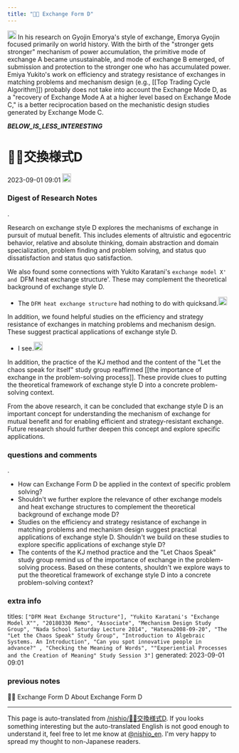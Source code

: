 ```yaml
---
title: "🤖🔁 Exchange Form D"
---
```


<img src='https://scrapbox.io/api/pages/nishio-en/nishio/icon' alt='nishio.icon' height="19.5"/>
In his research on Gyojin Emorya's style of exchange, Emorya Gyojin focused primarily on world history.
With the birth of the "stronger gets stronger" mechanism of power accumulation, the primitive mode of exchange A became unsustainable, and mode of exchange B emerged, of submission and protection to the stronger one who has accumulated power.
Emiya Yukito's work on efficiency and strategy resistance of exchanges in matching problems and mechanism design (e.g., [[Top Trading Cycle Algorithm]]) probably does not take into account the
Exchange Mode D, as a "recovery of Exchange Mode A at a higher level based on Exchange Mode C," is a better reciprocation based on the mechanistic design studies generated by Exchange Mode C.


___BELOW_IS_LESS_INTERESTING___
# 🤖🔁交換様式D
 2023-09-01 09:01 <img src='https://scrapbox.io/api/pages/nishio-en/omni/icon' alt='omni.icon' height="19.5"/>
### Digest of Research Notes
.

Research on exchange style D explores the mechanisms of exchange in pursuit of mutual benefit. This includes elements of altruistic and egocentric behavior, relative and absolute thinking, domain abstraction and domain specialization, problem finding and problem solving, and status quo dissatisfaction and status quo satisfaction.

We also found some connections with Yukito Karatani's `exchange model X' and `DFM heat exchange structure'. These may complement the theoretical background of exchange style D.
- The `DFM heat exchange structure` had nothing to do with quicksand.<img src='https://scrapbox.io/api/pages/nishio-en/nishio/icon' alt='nishio.icon' height="19.5"/>

In addition, we found helpful studies on the efficiency and strategy resistance of exchanges in matching problems and mechanism design. These suggest practical applications of exchange style D.
- I see.<img src='https://scrapbox.io/api/pages/nishio-en/nishio/icon' alt='nishio.icon' height="19.5"/>

In addition, the practice of the KJ method and the content of the "Let the chaos speak for itself" study group reaffirmed [[the importance of exchange in the problem-solving process]]. These provide clues to putting the theoretical framework of exchange style D into a concrete problem-solving context.

From the above research, it can be concluded that exchange style D is an important concept for understanding the mechanism of exchange for mutual benefit and for enabling efficient and strategy-resistant exchange. Future research should further deepen this concept and explore specific applications.

### questions and comments
.

- How can Exchange Form D be applied in the context of specific problem solving?
- Shouldn't we further explore the relevance of other exchange models and heat exchange structures to complement the theoretical background of exchange mode D?
- Studies on the efficiency and strategy resistance of exchange in matching problems and mechanism design suggest practical applications of exchange style D. Shouldn't we build on these studies to explore specific applications of exchange style D?
- The contents of the KJ method practice and the "Let Chaos Speak" study group remind us of the importance of exchange in the problem-solving process. Based on these contents, shouldn't we explore ways to put the theoretical framework of exchange style D into a concrete problem-solving context?

### extra info
titles: `["DFM Heat Exchange Structure"], "Yukito Karatani's "Exchange Model X"", "20180330 Memo", "Associate", "Mechanism Design Study Group", "Nada School Saturday Lecture 2014", "Hatena2008-09-20", "The "Let the Chaos Speak" Study Group", "Introduction to Algebraic Systems. An Introduction", "Can you spot innovative people in advance?" , "Checking the Meaning of Words", ""Experiential Processes and the Creation of Meaning" Study Session 3"]`
generated: 2023-09-01 09:01
### previous notes
🤖🔁 Exchange Form D
About Exchange Form D

---
This page is auto-translated from [/nishio/🤖🔁交換様式D](https://scrapbox.io/nishio/🤖🔁交換様式D). If you looks something interesting but the auto-translated English is not good enough to understand it, feel free to let me know at [@nishio_en](https://twitter.com/nishio_en). I'm very happy to spread my thought to non-Japanese readers.